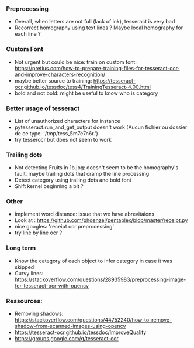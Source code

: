 
### Preprocessing

- Overall, when letters are not full (lack of ink), tesseract is very bad
- Recorrect homography using text lines ? Maybe local homography for each line ? 


### Custom Font

- Not urgent but could be nice: train on custom font: https://pretius.com/how-to-prepare-training-files-for-tesseract-ocr-and-improve-characters-recognition/
- maybe better source to training: https://tesseract-ocr.github.io/tessdoc/tess4/TrainingTesseract-4.00.html
- bold and not bold: might be useful to know who is category

### Better usage of tesseract

- List of unauthorized characters for instance
- pytesseract.run_and_get_output doesn't work (Aucun fichier ou dossier de ce type: '/tmp/tess_5m7e7n6r.')
- try tesserocr but does not seem to work

### Trailing dots

- Not detecting Fruits in 1b.jpg: doesn't seem to be the homography's fault, maybe trailing dots that cramp the line processing
- Detect category using trailing dots and bold font
- Shift kernel beginning a bit ?

### Other

- implement word distance: issue that we have abrevitaions
- Look at : https://github.com/phdenzel/pentaplex/blob/master/receipt.py
- nice googles: 'receipt ocr preprocessing'
- try line by line ocr ?

### Long term

- Know the category of each object to infer category in case it was skipped
- Curvy lines: https://stackoverflow.com/questions/28935983/preprocessing-image-for-tesseract-ocr-with-opencv

### Ressources:
 
- Removing shadows: https://stackoverflow.com/questions/44752240/how-to-remove-shadow-from-scanned-images-using-opencv
- https://tesseract-ocr.github.io/tessdoc/ImproveQuality
- https://groups.google.com/g/tesseract-ocr